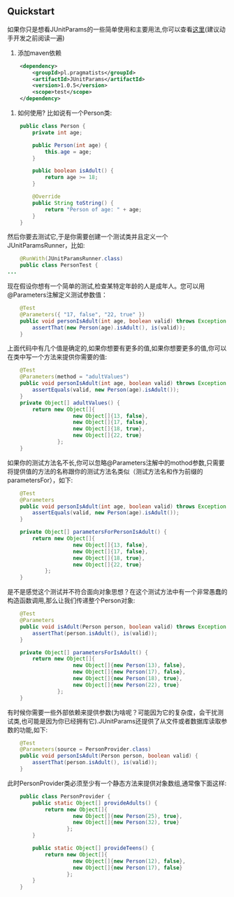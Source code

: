 Quickstart
------
如果你只是想看JUnitParams的一些简单使用和主要用法,你可以查看[这里](https://github.com/Pragmatists/JUnitParams/blob/master/src/test/java/junitparams/usage/SamplesOfUsageTest.java)(建议动手开发之前阅读一遍)

1. 添加maven依赖
```xml
    <dependency>
        <groupId>pl.pragmatists</groupId>
        <artifactId>JUnitParams</artifactId>
        <version>1.0.5</version>
        <scope>test</scope>
    </dependency>
```

1. 如何使用? 比如说有一个Person类:
```java
    public class Person {
        private int age;

        public Person(int age) {
            this.age = age;
        }

        public boolean isAdult() {
            return age >= 18;
        }

        @Override
        public String toString() {
            return "Person of age: " + age;
        }
    }
```
然后你要去测试它,于是你需要创建一个测试类并且定义一个JUnitParamsRunner，比如:
```java
    @RunWith(JUnitParamsRunner.class)
    public class PersonTest {
...
```
现在假设你想有一个简单的测试,检查某特定年龄的人是成年人。您可以用@Parameters注解定义测试参数值：
```java
    @Test
    @Parameters({ "17, false", "22, true" })
    public void personIsAdult(int age, boolean valid) throws Exception {
        assertThat(new Person(age).isAdult(), is(valid));
    }
```
上面代码中有几个值是确定的,如果你想要有更多的值,如果你想要更多的值,你可以在类中写一个方法来提供你需要的值:
```java
    @Test
    @Parameters(method = "adultValues")
    public void personIsAdult(int age, boolean valid) throws Exception {
        assertEquals(valid, new Person(age).isAdult());
    }
    private Object[] adultValues() {
        return new Object[]{
                     new Object[]{13, false},
                     new Object[]{17, false},
                     new Object[]{18, true},
                     new Object[]{22, true}
                };
    }
```
如果你的测试方法名不长,你可以忽略@Parameters注解中的mothod参数,只需要将提供值的方法的名称跟你的测试方法名类似（测试方法名和作为前缀的parametersFor），如下:
```java
    @Test
    @Parameters
    public void personIsAdult(int age, boolean valid) throws Exception {
    	assertEquals(valid, new Person(age).isAdult());
    }

    private Object[] parametersForPersonIsAdult() {
        return new Object[]{
                     new Object[]{13, false},
                     new Object[]{17, false},
                     new Object[]{18, true},
                     new Object[]{22, true}
            };
    }
```
是不是感觉这个测试并不符合面向对象思想？在这个测试方法中有一个非常愚蠢的构造函数调用,那么让我们传递整个Person对象:
```java
	@Test
    @Parameters
    public void isAdult(Person person, boolean valid) throws Exception {
        assertThat(person.isAdult(), is(valid));
    }

    private Object[] parametersForIsAdult() {
        return new Object[]{
                     new Object[]{new Person(13), false},
                     new Object[]{new Person(17), false},
                     new Object[]{new Person(18), true},
                     new Object[]{new Person(22), true}
                };
    }
```
有时候你需要一些外部依赖来提供参数(为啥呢？可能因为它的复杂度，会干扰测试类,也可能是因为你已经拥有它).JUnitParams还提供了从文件或者数据库读取参数的功能,如下:
```java
	@Test
    @Parameters(source = PersonProvider.class)
    public void personIsAdult(Person person, boolean valid) {
        assertThat(person.isAdult(), is(valid));
    }
```
此时PersonProvider类必须至少有一个静态方法来提供对象数组,通常像下面这样:
```java
    public class PersonProvider {
        public static Object[] provideAdults() {
            return new Object[]{
                     new Object[]{new Person(25), true},
                     new Object[]{new Person(32), true}
                   };
        }

        public static Object[] provideTeens() {
            return new Object[]{
                     new Object[]{new Person(12), false},
                     new Object[]{new Person(17), false}
                   };
        }
    }
```


